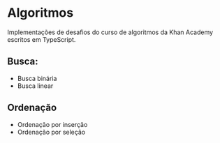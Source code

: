 # Algoritmos

Implementações de desafios do curso de algoritmos da Khan Academy escritos em TypeScript.

## Busca:
- Busca binária
- Busca linear

## Ordenação
- Ordenação por inserção
- Ordenação por seleção